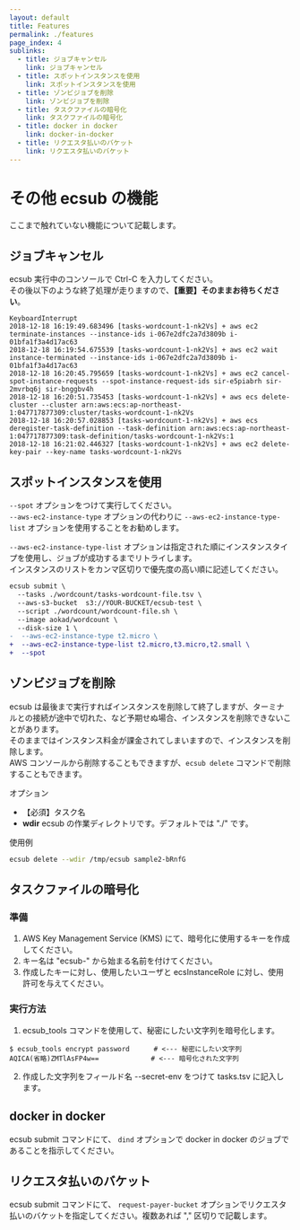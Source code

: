 ```yaml
---
layout: default
title: Features
permalink: ./features
page_index: 4
sublinks:
  - title: ジョブキャンセル
    link: ジョブキャンセル
  - title: スポットインスタンスを使用
    link: スポットインスタンスを使用
  - title: ゾンビジョブを削除
    link: ゾンビジョブを削除
  - title: タスクファイルの暗号化
    link: タスクファイルの暗号化
  - title: docker in docker
    link: docker-in-docker
  - title: リクエスタ払いのバケット
    link: リクエスタ払いのバケット
---
```


# その他 ecsub の機能

ここまで触れていない機能について記載します。

## ジョブキャンセル

ecsub 実行中のコンソールで Ctrl-C を入力してください。  
その後以下のような終了処理が走りますので、**【重要】そのままお待ちください**。

```
KeyboardInterrupt
2018-12-18 16:19:49.683496 [tasks-wordcount-1-nk2Vs] + aws ec2 terminate-instances --instance-ids i-067e2dfc2a7d3809b i-01bfa1f3a4d17ac63
2018-12-18 16:19:54.675539 [tasks-wordcount-1-nk2Vs] + aws ec2 wait instance-terminated --instance-ids i-067e2dfc2a7d3809b i-01bfa1f3a4d17ac63
2018-12-18 16:20:45.795659 [tasks-wordcount-1-nk2Vs] + aws ec2 cancel-spot-instance-requests --spot-instance-request-ids sir-e5piabrh sir-2mvrbq6j sir-bnggbv4h
2018-12-18 16:20:51.735453 [tasks-wordcount-1-nk2Vs] + aws ecs delete-cluster --cluster arn:aws:ecs:ap-northeast-1:047717877309:cluster/tasks-wordcount-1-nk2Vs
2018-12-18 16:20:57.028853 [tasks-wordcount-1-nk2Vs] + aws ecs deregister-task-definition --task-definition arn:aws:ecs:ap-northeast-1:047717877309:task-definition/tasks-wordcount-1-nk2Vs:1
2018-12-18 16:21:02.446327 [tasks-wordcount-1-nk2Vs] + aws ec2 delete-key-pair --key-name tasks-wordcount-1-nk2Vs
```

## スポットインスタンスを使用

`--spot` オプションをつけて実行してください。  
`--aws-ec2-instance-type` オプションの代わりに `--aws-ec2-instance-type-list`  オプションを使用することをお勧めします。  

`--aws-ec2-instance-type-list` オプションは指定された順にインスタンスタイプを使用し、ジョブが成功するまでリトライします。  
インスタンスのリストをカンマ区切りで優先度の高い順に記述してください。  

```diff
ecsub submit \
  --tasks ./wordcount/tasks-wordcount-file.tsv \
  --aws-s3-bucket  s3://YOUR-BUCKET/ecsub-test \
  --script ./wordcount/wordcount-file.sh \
  --image aokad/wordcount \
  --disk-size 1 \
-  --aws-ec2-instance-type t2.micro \
+  --aws-ec2-instance-type-list t2.micro,t3.micro,t2.small \
+  --spot
```

## ゾンビジョブを削除

ecsub は最後まで実行すればインスタンスを削除して終了しますが、ターミナルとの接続が途中で切れた、など予期せぬ場合、インスタンスを削除できないことがあります。  
そのままではインスタンス料金が課金されてしまいますので、インスタンスを削除します。  
AWS コンソールから削除することもできますが、`ecsub delete` コマンドで削除することもできます。

オプション

 - 【必須】タスク名
 - **wdir** ecsub の作業ディレクトリです。デフォルトでは "./" です。

使用例

```Bash
ecsub delete --wdir /tmp/ecsub sample2-bRnfG
```

## タスクファイルの暗号化

### 準備

 1. AWS Key Management Service (KMS) にて、暗号化に使用するキーを作成してください。  
 1. キー名は "ecsub-" から始まる名前を付けてください。  
 1. 作成したキーに対し、使用したいユーザと ecsInstanceRole に対し、使用許可を与えてください。

### 実行方法

1) ecsub_tools コマンドを使用して、秘密にしたい文字列を暗号化します。

```
$ ecsub_tools encrypt password      # <--- 秘密にしたい文字列
AQICA(省略)ZMTlAsFP4w==             # <--- 暗号化された文字列
```

2) 作成した文字列をフィールド名 --secret-env をつけて tasks.tsv に記入します。

## docker in docker

ecsub submit コマンドにて、 `dind` オプションで docker in docker のジョブであることを指示してください。

## リクエスタ払いのバケット

ecsub submit コマンドにて、 `request-payer-bucket` オプションでリクエスタ払いのバケットを指定してください。複数あれば "," 区切りで記載します。

